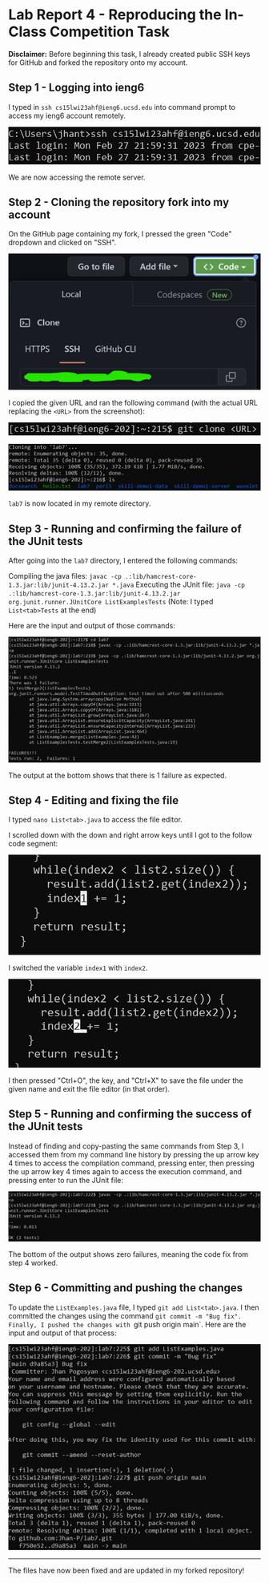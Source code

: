 # Lab Report 4 - Reproducing the In-Class Competition Task

__Disclaimer:__ Before beginning this task, I already created public SSH keys for GitHub and forked the repository onto my account.

## Step 1 - Logging into ieng6

I typed in ``ssh cs15lwi23ahf@ieng6.ucsd.edu`` into command prompt to access my ieng6 account remotely.

![Image](1.jpg)

We are now accessing the remote server.

## Step 2 - Cloning the repository fork into my account

On the GitHub page containing my fork, I pressed the green "Code" dropdown and clicked on "SSH".

![Image](2.jpg)

I copied the given URL and ran the following command (with the actual URL replacing the `<URL>` from the screenshot):

![Image](3.jpg)

![Image](4.jpg)

`lab7` is now located in my remote directory.

## Step 3 - Running and confirming the failure of the JUnit tests

After going into the `lab7` directory, I entered the following commands:

Compiling the java files: `javac -cp .:lib/hamcrest-core-1.3.jar:lib/junit-4.13.2.jar *.java`
Executing the JUnit file: `java -cp .:lib/hamcrest-core-1.3.jar:lib/junit-4.13.2.jar org.junit.runner.JUnitCore ListExamplesTests` 
(Note: I typed `List<tab>Tests` at the end)

Here are the input and output of those commands:

![Image](5.jpg)

The output at the bottom shows that there is 1 failure as expected.

## Step 4 - Editing and fixing the file

I typed `nano List<tab>.java` to access the file editor.

I scrolled down with the down and right arrow keys until I got to the follow code segment:

![Image](6.jpg)

I switched the variable `index1` with `index2`.

![Image](7.jpg)

I then pressed "Ctrl+O", the <enter> key, and "Ctrl+X" to save the file under the given name and exit the file editor (in that order).

## Step 5 - Running and confirming the success of the JUnit tests

Instead of finding and copy-pasting the same commands from Step 3, I accessed them from my command line history by pressing the up arrow key 4 times to access the compilation command, pressing enter, then pressing the up arrow key 4 times again to access the execution command, and pressing enter to run the JUnit file:

![Image](8.jpg)

The bottom of the output shows zero failures, meaning the code fix from step 4 worked.

## Step 6 - Committing and pushing the changes

To update the `ListExamples.java` file, I typed `git add List<tab>.java`. I then committed the changes using the command `git commit -m "Bug fix". Finally, I pushed the changes with `git push origin main`. Here are the input and output of that process:

![Image](9.jpg)

________________________________________________________________________________________________
The files have now been fixed and are updated in my forked repository!
